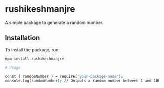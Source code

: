 # rushikeshmanjre

A simple package to generate a random number.

## Installation

To install the package, run:

```bash
npm install rushikeshmanjre

# Usage

const { randomNumber } = require('your-package-name');
console.log(randomNumber); // Outputs a random number between 1 and 1000

